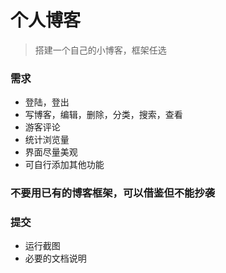 # 个人博客

> 搭建一个自己的小博客，框架任选

### 需求

* 登陆，登出
* 写博客，编辑，删除，分类，搜索，查看
* 游客评论
* 统计浏览量
* 界面尽量美观
* 可自行添加其他功能

### 不要用已有的博客框架，可以借鉴但不能抄袭

### 提交

* 运行截图
* 必要的文档说明